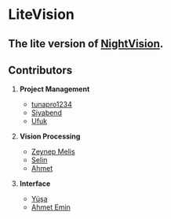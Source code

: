 # LiteVision
## The lite version of [NightVision](https://github.com/NF7839/NightVision). 

## Contributors
1. **Project Management**
    * [tunapro1234](https://github.com/tunapro1234)
    * [Siyabend](https://github.com/urunsiyabend)
    * [Ufuk](https://github.com/Ufuk-a)
    
2. **Vision Processing**
    * [Zeynep Melis](https://github.com/seynepmeliz)
    * [Selin](https://github.com/16thMoon)
    * [Ahmet](https://github.com/ahmetalis)
  
3. **Interface**
    * [Yüşa](https://github.com/yehpop)
    * [Ahmet Emin](https://github.com/Ahmet-Emin-Ustun)
